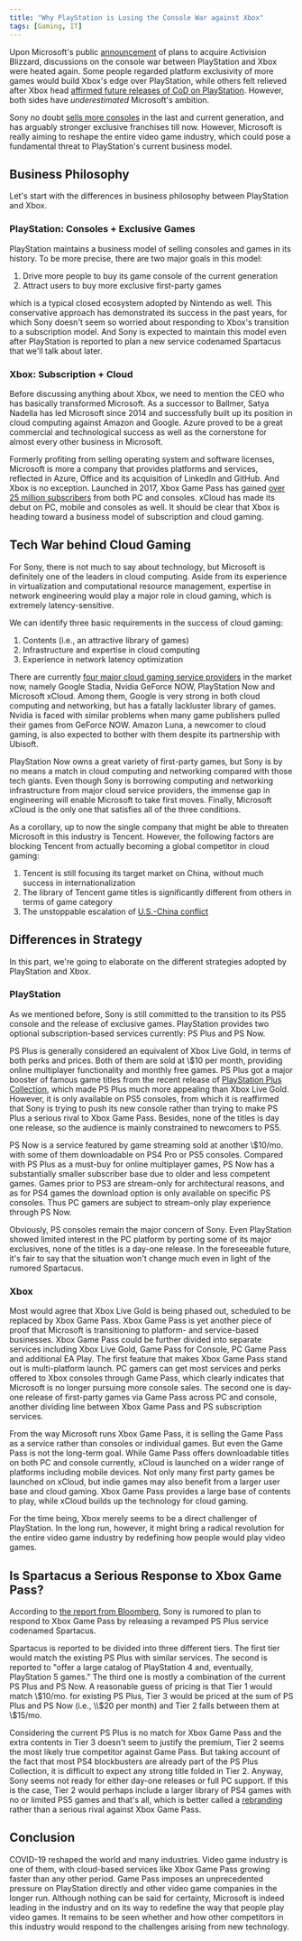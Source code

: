 ```yaml
---
title: "Why PlayStation is Losing the Console War against Xbox"
tags: [Gaming, IT]
---
```


Upon Microsoft's public [announcement](https://news.microsoft.com/features/microsoft-to-acquire-activision-blizzard-to-bring-the-joy-and-community-of-gaming-to-everyone-across-every-device/) of plans to acquire Activision Blizzard, discussions on the console war between PlayStation and Xbox were heated again. Some people regarded platform exclusivity of more games would build Xbox's edge over PlayStation, while others felt relieved after Xbox head [affirmed future releases of CoD on PlayStation](https://twitter.com/XboxP3/status/1484273335139651585). However, both sides have *underestimated* Microsoft's ambition.

Sony no doubt [sells more consoles](https://en.wikipedia.org/wiki/List_of_best-selling_game_consoles) in the last and current generation, and has arguably stronger exclusive franchises till now. However, Microsoft is really aiming to reshape the entire video game industry, which could pose a fundamental threat to PlayStation's current business model.


## Business Philosophy

Let's start with the differences in business philosophy between PlayStation and Xbox.

### PlayStation: Consoles + Exclusive Games

PlayStation maintains a business model of selling consoles and games in its history. To be more precise, there are two major goals in this model:

1. Drive more people to buy its game console of the current generation
2. Attract users to buy more exclusive first-party games

which is a typical closed ecosystem adopted by Nintendo as well. This conservative approach has demonstrated its success in the past years, for which Sony doesn't seem so worried about responding to Xbox's transition to a subscription model. And Sony is expected to maintain this model even after PlayStation is reported to plan a new service codenamed Spartacus that we'll talk about later.

### Xbox: Subscription + Cloud

Before discussing anything about Xbox, we need to mention the CEO who has basically transformed Microsoft. As a successor to Ballmer, Satya Nadella has led Microsoft since 2014 and successfully built up its position in cloud computing against Amazon and Google. Azure proved to be a great commercial and technological success as well as the cornerstone for almost every other business in Microsoft.

Formerly profiting from selling operating system and software licenses, Microsoft is more a company that provides platforms and services, reflected in Azure, Office and its acquisition of LinkedIn and GitHub. And Xbox is no exception. Launched in 2017, Xbox Game Pass has gained [over 25 million subscribers](https://news.xbox.com/en-us/2022/01/18/welcoming-activision-blizzard-to-microsoft-gaming/) from both PC and consoles. xCloud has made its debut on PC, mobile and consoles as well. It should be clear that Xbox is heading toward a business model of subscription and cloud gaming.


## Tech War behind Cloud Gaming

For Sony, there is not much to say about technology, but Microsoft is definitely one of the leaders in cloud computing. Aside from its experience in virtualization and computational resource management, expertise in network engineering would play a major role in cloud gaming, which is extremely latency-sensitive.

We can identify three basic requirements in the success of cloud gaming:

1. Contents (i.e., an attractive library of games)
2. Infrastructure and expertise in cloud computing
3. Experience in network latency optimization

There are currently [four major cloud gaming service providers](https://www.spglobal.com/marketintelligence/en/news-insights/latest-news-headlines/new-cloud-gaming-service-faces-unique-challenges-as-industry-finds-its-way-57510891) in the market now, namely Google Stadia, Nvidia GeForce NOW, PlayStation Now and Microsoft xCloud. Among them, Google is very strong in both cloud computing and networking, but has a fatally lackluster library of games. Nvidia is faced with similar problems when many game publishers pulled their games from GeForce NOW. Amazon Luna, a newcomer to cloud gaming, is also expected to bother with them despite its partnership with Ubisoft.

PlayStation Now owns a great variety of first-party games, but Sony is by no means a match in cloud computing and networking compared with those tech giants. Even though Sony is borrowing computing and networking infrastructure from major cloud service providers, the immense gap in engineering will enable Microsoft to take first moves. Finally, Microsoft xCloud is the only one that satisfies all of the three conditions.

As a corollary, up to now the single company that might be able to threaten Microsoft in this industry is Tencent. However, the following factors are blocking Tencent from actually becoming a global competitor in cloud gaming:

1. Tencent is still focusing its target market on China, without much success in internationalization
2. The library of Tencent game titles is significantly different from others in terms of game category
3. The unstoppable escalation of [U.S.-China conflict](https://maristie.com/2021/08/Reflections-on-State-Led-Systems)


## Differences in Strategy

In this part, we're going to elaborate on the different strategies adopted by PlayStation and Xbox.


### PlayStation

As we mentioned before, Sony is still committed to the transition to its PS5 console and the release of exclusive games. PlayStation provides two optional subscription-based services currently: PS Plus and PS Now.

PS Plus is generally considered an equivalent of Xbox Live Gold, in terms of both perks and prices. Both of them are sold at \\$10 per month, providing online multiplayer functionality and monthly free games. PS Plus got a major booster of famous game titles from the recent release of [PlayStation Plus Collection](https://blog.playstation.com/2020/10/28/playstation-plus-collection-details-revealed-your-november-playstation-plus-games/), which made PS Plus much more appealing than Xbox Live Gold. However, it is only available on PS5 consoles, from which it is reaffirmed that Sony is trying to push its new console rather than trying to make PS Plus a serious rival to Xbox Game Pass. Besides, none of the titles is day one release, so the audience is mainly constrained to newcomers to PS5.

PS Now is a service featured by game streaming sold at another \\$10/mo. with some of them downloadable on PS4 Pro or PS5 consoles. Compared with PS Plus as a must-buy for online multiplayer games, PS Now has a substantially smaller subscriber base due to older and less competent games. Games prior to PS3 are stream-only for architectural reasons, and as for PS4 games the download option is only available on specific PS consoles. Thus PC gamers are subject to stream-only play experience through PS Now.

Obviously, PS consoles remain the major concern of Sony. Even PlayStation showed limited interest in the PC platform by porting some of its major exclusives, none of the titles is a day-one release. In the foreseeable future, it's fair to say that the situation won't change much even in light of the rumored Spartacus.


### Xbox

Most would agree that Xbox Live Gold is being phased out, scheduled to be replaced by Xbox Game Pass. Xbox Game Pass is yet another piece of proof that Microsoft is transitioning to platform- and service-based businesses. Xbox Game Pass could be further divided into separate services including Xbox Live Gold, Game Pass for Console, PC Game Pass and additional EA Play. The first feature that makes Xbox Game Pass stand out is multi-platform launch. PC gamers can get most services and perks offered to Xbox consoles through Game Pass, which clearly indicates that Microsoft is no longer pursuing more console sales. The second one is day-one release of first-party games via Game Pass across PC and console, another dividing line between Xbox Game Pass and PS subscription services.

From the way Microsoft runs Xbox Game Pass, it is selling the Game Pass as a service rather than consoles or individual games. But even the Game Pass is not the long-term goal. While Game Pass offers downloadable titles on both PC and console currently, xCloud is launched on a wider range of platforms including mobile devices. Not only many first party games be launched on xCloud, but indie games may also benefit from a larger user base and cloud gaming. Xbox Game Pass provides a large base of contents to play, while xCloud builds up the technology for cloud gaming.

For the time being, Xbox merely seems to be a direct challenger of PlayStation. In the long run, however, it might bring a radical revolution for the entire video game industry by redefining how people would play video games.


## Is Spartacus a Serious Response to Xbox Game Pass?

According to [the report from Bloomberg](https://www.bloomberg.com/news/articles/2021-12-03/playstation-plans-new-service-to-take-on-xbox-game-pass), Sony is rumored to plan to respond to Xbox Game Pass by releasing a revamped PS Plus service codenamed Spartacus.

Spartacus is reported to be divided into three different tiers. The first tier would match the existing PS Plus with similar services. The second is reported to "offer a large catalog of PlayStation 4 and, eventually, PlayStation 5 games." The third one is mostly a combination of the current PS Plus and PS Now. A reasonable guess of pricing is that Tier 1 would match \\$10/mo. for existing PS Plus, Tier 3 would be priced at the sum of PS Plus and PS Now (i.e., \\$20 per month) and Tier 2 falls between them at \\$15/mo.

Considering the current PS Plus is no match for Xbox Game Pass and the extra contents in Tier 3 doesn't seem to justify the premium, Tier 2 seems the most likely true competitor against Game Pass. But taking account of the fact that most PS4 blockbusters are already part of the PS Plus Collection, it is difficult to expect any strong title folded in Tier 2. Anyway, Sony seems not ready for either day-one releases or full PC support. If this is the case, Tier 2 would perhaps include a larger library of PS4 games with no or limited PS5 games and that's all, which is better called a [rebranding](https://www.forbes.com/sites/paultassi/2021/12/04/playstation-spartacus-would-be-a-rebrand-not-a-game-pass-competitor/) rather than a serious rival against Xbox Game Pass.


## Conclusion

COVID-19 reshaped the world and many industries. Video game industry is one of them, with cloud-based services like Xbox Game Pass growing faster than any other period. Game Pass imposes an unprecedented pressure on PlayStation directly and other video game companies in the longer run. Although nothing can be said for certainty, Microsoft is indeed leading in the industry and on its way to redefine the way that people play video games. It remains to be seen whether and how other competitors in this industry would respond to the challenges arising from new technology.